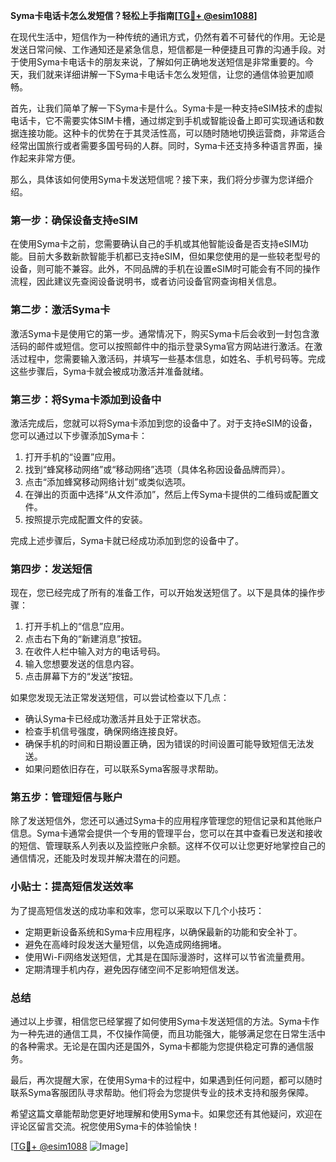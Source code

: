 **Syma卡电话卡怎么发短信？轻松上手指南[[TG💪+ @esim1088](https://t.me/s/esim1088)]**

在现代生活中，短信作为一种传统的通讯方式，仍然有着不可替代的作用。无论是发送日常问候、工作通知还是紧急信息，短信都是一种便捷且可靠的沟通手段。对于使用Syma卡电话卡的朋友来说，了解如何正确地发送短信是非常重要的。今天，我们就来详细讲解一下Syma卡电话卡怎么发短信，让您的通信体验更加顺畅。

首先，让我们简单了解一下Syma卡是什么。Syma卡是一种支持eSIM技术的虚拟电话卡，它不需要实体SIM卡槽，通过绑定到手机或智能设备上即可实现通话和数据连接功能。这种卡的优势在于其灵活性高，可以随时随地切换运营商，非常适合经常出国旅行或者需要多国号码的人群。同时，Syma卡还支持多种语言界面，操作起来非常方便。

那么，具体该如何使用Syma卡发送短信呢？接下来，我们将分步骤为您详细介绍。

### **第一步：确保设备支持eSIM**
在使用Syma卡之前，您需要确认自己的手机或其他智能设备是否支持eSIM功能。目前大多数新款智能手机都已支持eSIM，但如果您使用的是一些较老型号的设备，则可能不兼容。此外，不同品牌的手机在设置eSIM时可能会有不同的操作流程，因此建议先查阅设备说明书，或者访问设备官网查询相关信息。

### **第二步：激活Syma卡**
激活Syma卡是使用它的第一步。通常情况下，购买Syma卡后会收到一封包含激活码的邮件或短信。您可以按照邮件中的指示登录Syma官方网站进行激活。在激活过程中，您需要输入激活码，并填写一些基本信息，如姓名、手机号码等。完成这些步骤后，Syma卡就会被成功激活并准备就绪。

### **第三步：将Syma卡添加到设备中**
激活完成后，您就可以将Syma卡添加到您的设备中了。对于支持eSIM的设备，您可以通过以下步骤添加Syma卡：
1. 打开手机的“设置”应用。
2. 找到“蜂窝移动网络”或“移动网络”选项（具体名称因设备品牌而异）。
3. 点击“添加蜂窝移动网络计划”或类似选项。
4. 在弹出的页面中选择“从文件添加”，然后上传Syma卡提供的二维码或配置文件。
5. 按照提示完成配置文件的安装。

完成上述步骤后，Syma卡就已经成功添加到您的设备中了。

### **第四步：发送短信**
现在，您已经完成了所有的准备工作，可以开始发送短信了。以下是具体的操作步骤：

1. 打开手机上的“信息”应用。
2. 点击右下角的“新建消息”按钮。
3. 在收件人栏中输入对方的电话号码。
4. 输入您想要发送的信息内容。
5. 点击屏幕下方的“发送”按钮。

如果您发现无法正常发送短信，可以尝试检查以下几点：
- 确认Syma卡已经成功激活并且处于正常状态。
- 检查手机信号强度，确保网络连接良好。
- 确保手机的时间和日期设置正确，因为错误的时间设置可能导致短信无法发送。
- 如果问题依旧存在，可以联系Syma客服寻求帮助。

### **第五步：管理短信与账户**
除了发送短信外，您还可以通过Syma卡的应用程序管理您的短信记录和其他账户信息。Syma卡通常会提供一个专用的管理平台，您可以在其中查看已发送和接收的短信、管理联系人列表以及监控账户余额。这样不仅可以让您更好地掌控自己的通信情况，还能及时发现并解决潜在的问题。

### **小贴士：提高短信发送效率**
为了提高短信发送的成功率和效率，您可以采取以下几个小技巧：
- 定期更新设备系统和Syma卡应用程序，以确保最新的功能和安全补丁。
- 避免在高峰时段发送大量短信，以免造成网络拥堵。
- 使用Wi-Fi网络发送短信，尤其是在国际漫游时，这样可以节省流量费用。
- 定期清理手机内存，避免因存储空间不足影响短信发送。

### **总结**
通过以上步骤，相信您已经掌握了如何使用Syma卡发送短信的方法。Syma卡作为一种先进的通信工具，不仅操作简便，而且功能强大，能够满足您在日常生活中的各种需求。无论是在国内还是国外，Syma卡都能为您提供稳定可靠的通信服务。

最后，再次提醒大家，在使用Syma卡的过程中，如果遇到任何问题，都可以随时联系Syma客服团队寻求帮助。他们将会为您提供专业的技术支持和服务保障。

希望这篇文章能帮助您更好地理解和使用Syma卡。如果您还有其他疑问，欢迎在评论区留言交流。祝您使用Syma卡的体验愉快！

[[TG💪+ @esim1088](https://t.me/s/esim1088) ![Image](https://i.postimg.cc/4NQfJmqS/Snipaste-2025-05-13-00-14-12.png)]